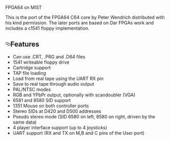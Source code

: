 </a>FPGA64 on MIST</h3>
<p>This is the port of the FPGA64 C64 core by Peter Wendrich distributed with
his kind permission. The later ports are based on Dar FPGAs work and includes
a c1541 floppy implementation.</p>
<h2><a id="user-content-features" class="anchor" aria-hidden="true" href="#features"><svg class="octicon octicon-link" viewBox="0 0 16 16" version="1.1" width="16" height="16" aria-hidden="true"><path fill-rule="evenodd" d="M4 9h1v1H4c-1.5 0-3-1.69-3-3.5S2.55 3 4 3h4c1.45 0 3 1.69 3 3.5 0 1.41-.91 2.72-2 3.25V8.59c.58-.45 1-1.27 1-2.09C10 5.22 8.98 4 8 4H4c-.98 0-2 1.22-2 2.5S3 9 4 9zm9-3h-1v1h1c1 0 2 1.22 2 2.5S13.98 12 13 12H9c-.98 0-2-1.22-2-2.5 0-.83.42-1.64 1-2.09V6.25c-1.09.53-2 1.84-2 3.25C6 11.31 7.55 13 9 13h4c1.45 0 3-1.69 3-3.5S14.5 6 13 6z"></path></svg></a>Features</h2>
<ul>
<li>Can use .CRT, .PRG and .D64 files</li>
<li>1541 writeable floppy drive</li>
<li>Cartridge support</li>
<li>TAP file loading</li>
<li>Load from real tape using the UART RX pin</li>
<li>Save to real tape through audio output</li>
<li>PAL/NTSC modes</li>
<li>RGB and YPbPr output, optionally with scandoubler (VGA)</li>
<li>6581 and 8580 SID support</li>
<li>1351 Mouse on both controller ports</li>
<li>Stereo SIDs at D420 and D500 addresses</li>
<li>Pseudo stereo mode (SID 6580 on left, 8580 on right, driven by the same data)</li>
<li>4 player interface support (up to 4 joysticks)</li>
<li>UART support (RX and TX on M,B and C pins of the User port)</li>
</ul>